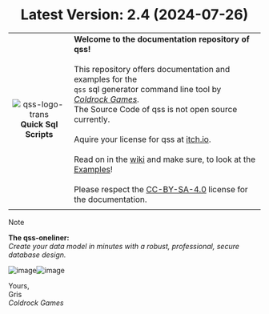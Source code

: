 <h1 align="center">Latest Version: 2.4 (2024-07-26)</h1>

|||
|:-:|---|
|![qss-logo-trans](https://github.com/user-attachments/assets/5d49797c-dfb4-45cc-ab61-af381a17a6ed)<br/>**Quick Sql Scripts**|**Welcome to the documentation repository of qss!**<br/><br/>This repository offers documentation and examples for the<br/>`qss` sql generator command line tool by _[Coldrock Games](https://www.coldrock.games/)_.<br/>The Source Code of qss is not open source currently.<br/><br/>Aquire your license for qss at [itch.io](https://grisgram.itch.io/qss-quick-sql-scripts).<br/><br/>Read on in the [wiki](https://github.com/Grisgram/qss/wiki) and make sure, to look at the [Examples](https://github.com/Grisgram/qss/wiki/Examples)!<br/><br/>Please respect the [CC-BY-SA-4.0](https://creativecommons.org/licenses/by-sa/4.0/) license for the documentation.|
|||

> [!NOTE]
> **The qss-oneliner:**\
> _Create your data model in minutes with a robust, professional, secure database design._

![image](https://github.com/user-attachments/assets/5036989a-b28e-492a-8634-cda86bfe95e7)![image](https://github.com/user-attachments/assets/2ca89328-abe8-4d2c-b654-4df479772785)

Yours,\
Gris\
_Coldrock Games_

